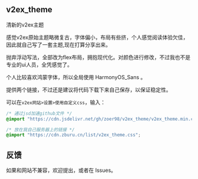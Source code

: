 ## v2ex_theme

清新的v2ex主题

感觉v2ex原始主题略微复古，字体偏小，布局有些挤，个人感觉阅读体验欠佳，因此就自己写了一套主题,现在打算分享出来。

抛弃浮动写法，全部改为flex布局，拥抱现代化。对颜色进行修改，不过我也不是专业的ui人员，全凭感觉了。

个人比较喜欢鸿蒙字体，所以全局使用 HarmonyOS_Sans 。

提供两个链接，不过还是建议将代码下载下来自己保存，以保证稳定性。

可以在`v2ex网站>设置>使用自定义css`，输入：

```css
/* 通过jsd加速github文件 */
@import "https://cdn.jsdelivr.net/gh/zoer98/v2ex_theme/v2ex_theme.min.css";

/* 放在我自己服务器上的链接 */
@import "https://cdn.zburu.cn/list/v2ex_theme.css";
```

## 反馈

如果和网站不兼容，欢迎提出，或者在 Issues。

